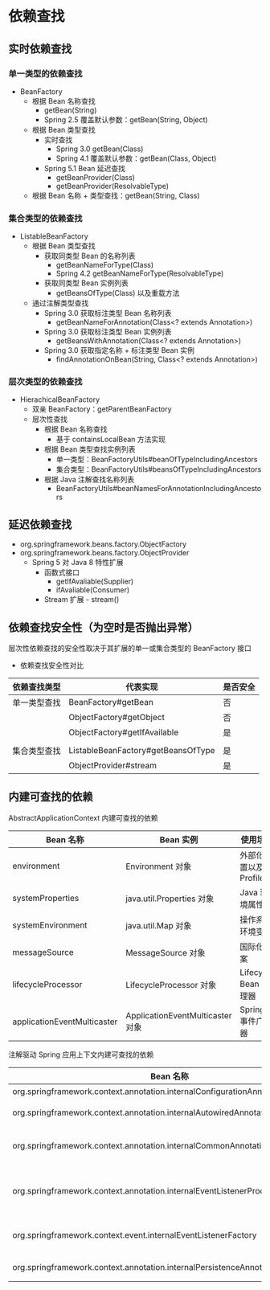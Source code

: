 # 依赖查找

## 实时依赖查找

### 单一类型的依赖查找

* BeanFactory
  * 根据 Bean 名称查找
    * getBean(String)
    * Spring 2.5 覆盖默认参数：getBean(String, Object)
  * 根据 Bean 类型查找
    * 实时查找
      * Spring 3.0 getBean(Class)
      * Spring 4.1 覆盖默认参数：getBean(Class, Object)
    * Spring 5.1 Bean 延迟查找
      * getBeanProvider(Class)
      * getBeanProvider(ResolvableType)
  * 根据 Bean 名称 + 类型查找：getBean(String, Class)



### 集合类型的依赖查找 

* ListableBeanFactory
  * 根据 Bean 类型查找
    * 获取同类型 Bean 的名称列表
      * getBeanNameForType(Class)
      * Spring 4.2 getBeanNameForType(ResolvableType)
    * 获取同类型 Bean 实例列表
      * getBeansOfType(Class) 以及重载方法
  * 通过注解类型查找
    * Spring 3.0 获取标注类型 Bean 名称列表
      * getBeanNameForAnnotation(Class<? extends Annotation>)
    * Spring 3.0 获取标注类型 Bean 实例列表
      * getBeansWithAnnotation(Class<? extends Annotation>)
    * Spring 3.0 获取指定名称 + 标注类型 Bean 实例
      * findAnnotationOnBean(String, Class<? extends Annotation>)



### 层次类型的依赖查找

* HierachicalBeanFactory
  * 双亲 BeanFactory：getParentBeanFactory
  * 层次性查找
    * 根据 Bean 名称查找
      * 基于 containsLocalBean 方法实现
    * 根据 Bean 类型查找实例列表
      * 单一类型：BeanFactoryUtils#beanOfTypeIncludingAncestors
      * 集合类型：BeanFactoryUtils#beansOfTypeIncludingAncestors
    * 根据 Java 注解查找名称列表
      * BeanFactoryUtils#beanNamesForAnnotationIncludingAncestors



## 延迟依赖查找

* org.springframework.beans.factory.ObjectFactory
* org.springframework.beans.factory.ObjectProvider
  * Spring 5 对 Java 8 特性扩展
    * 函数式接口
      * getIfAvaliable(Supplier)
      * ifAvaliable(Consumer)
    * Stream 扩展 - stream()





## 依赖查找安全性（为空时是否抛出异常）

层次性依赖查找的安全性取决于其扩展的单一或集合类型的 BeanFactory 接口

* 依赖查找安全性对比

| 依赖查找类型 | 代表实现                           | 是否安全 |
| ------------ | ---------------------------------- | -------- |
| 单一类型查找 | BeanFactory#getBean                | 否       |
|              | ObjectFactory#getObject            | 否       |
|              | ObjectFactory#getIfAvailable       | 是       |
|              |                                    |          |
| 集合类型查找 | ListableBeanFactory#getBeansOfType | 是       |
|              | ObjectProvider#stream              | 是       |



## 内建可查找的依赖

AbstractApplicationContext 内建可查找的依赖

| Bean 名称                   | Bean 实例                        | 使用场景                |
| --------------------------- | -------------------------------- | ----------------------- |
| environment                 | Environment 对象                 | 外部化配置以及 Profiles |
| systemProperties            | java.util.Properties 对象        | Java 环境属性           |
| systemEnvironment           | java.util.Map 对象               | 操作系统环境变量        |
| messageSource               | MessageSource 对象               | 国际化文案              |
| lifecycleProcessor          | LifecycleProcessor 对象          | Lifecycle Bean 处理器   |
| applicationEventMulticaster | ApplicationEventMulticaster 对象 | Spring 事件广播器       |

注解驱动 Spring  应用上下文内建可查找的依赖

| Bean 名称                                                    | Bean 实例                                 | 使用场景                                              |
| ------------------------------------------------------------ | ----------------------------------------- | ----------------------------------------------------- |
| org.springframework.context.annotation.internalConfigurationAnnotationProcessor | ConfigrationClassPostProcessor 对象       | 处理 Spring 配置类                                    |
| org.springframework.context.annotation.internalAutowiredAnnotationProcessor | AutowiredAnnotationBeanPostProcessor 对象 | 处理 @Autowired 以及 @Value 注解                      |
| org.springframework.context.annotation.internalCommonAnnotationProcessor | CommonAnnotationBeanPostProcessor 对象    | （条件激活）处理 JSR-250 注解，如 @PostConstruct 等   |
| org.springframework.context.annotation.internalEventListenerProcessor | EventListenerMethodProcessor 对象         | 处理标注 @EventListener 的 Spring 事件监听方法        |
| org.springframework.context.event.internalEventListenerFactory | DefaultEventListenerFactory 对象          | @EventListener 事件监听方法适配为 ApplicationListener |
| org.springframework.context.annotation.internalPersistenceAnnotationProcessor | PersistenceAnnotationProcessor 对象       | （条件激活）处理 JPA 注解场景                         |





